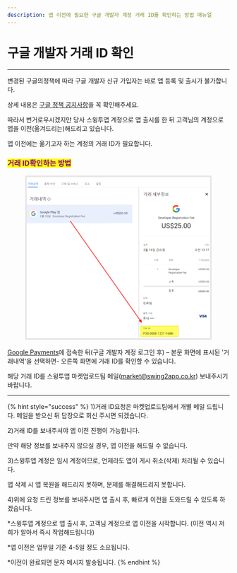 ```yaml
---
description: 앱 이전에 필요한 구글 개발자 계정 거래 ID를 확인하는 방법 매뉴얼
---
```


# 구글 개발자 거래 ID 확인

***



변경된 구글의정책에 따라 구글 개발자 신규 가입자는 바로 앱 등록 및 출시가 불가합니다.&#x20;

상세 내용은 [구글 정책 공지사항](https://www.swing2app.co.kr/view/swing\_notice\_detail?notice\_id=880\&notice\_type=storeNotice)을 꼭 확인해주세요.&#x20;

따라서 번거로우시겠지만 당사 스윙투앱 계정으로 앱 출시를 한 뒤 고객님의 계정으로 앱을 이전(옮겨드리는)해드리고 있습니다. &#x20;

앱 이전에는   옮기고자 하는 계정의 거래 ID가 필요합니다.



### <mark style="color:purple;">거래 ID확인하는 방법</mark>

<figure><img src="../../../.gitbook/assets/다운로드.png" alt=""><figcaption></figcaption></figure>

[Google Payments](https://payments.google.com/payments/home)에 접속한 뒤(구글 개발자 계정 로그인 후) – 본문 화면에 표시된 '거래내역'을 선택하면- 오른쪽 화면에 거래 ID를 확인할 수 있습니다.&#x20;

해당 거래 ID를 스윙투앱 마켓업로드팀 메일(market@swing2app.co.kr) 보내주시기 바랍니다.&#x20;

***



{% hint style="success" %}
1\)거래 ID요청은 마켓업로드팀에서 개별 메일 드립니다. 메일을 받으신 뒤 답장으로 회신 주시면 되겠습니다.

2\)거래 ID를 보내주셔야 앱 이전 진행이 가능합니다.&#x20;

만약 해당 정보를 보내주지 않으실 경우, 앱 이전을 해드릴 수 없습니다. &#x20;

3\)스윙투앱 계정은 임시 계정이므로, 언제라도 앱이 게시 취소(삭제) 처리될 수 있습니다.&#x20;

앱 삭제 시 앱 복원을 해드리지 못하며, 문제를 해결해드리지 못합니다.&#x20;

4\)위에 요청 드린 정보를 보내주시면 앱 출시 후, 빠르게 이전을 도와드릴 수 있도록 하겠습니다.&#x20;

\*스윙투앱 계정으로 앱 출시 후, 고객님 계정으로 앱 이전을 시작합니다. (이전 역시 저희가 알아서 즉시 작업해드립니다)

\*앱 이전은 업무일 기준 4-5일 정도 소요됩니다.&#x20;

\*이전이 완료되면 문자 메시지 발송됩니다.&#x20;
{% endhint %}



